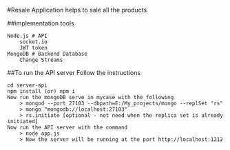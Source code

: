 #Resale Application helps to sale all the products

##implementation tools
```
Node.js # API
    socket.io
    JWT token
MongoDB # Backend Database
    Change Streams
```

##To run the API server Follow the instructions

```
cd server-api
npm install (or) npm i
Now run the mongoDB serve in mycase with the following
    > mongod --port 27103 --dbpath=E:/My_projects/mongo --replSet "rs"
    > mongo "mongodb://localhost:27103"
    > rs.initiate [optional - not need when the replica set is already initiated]
Now run the API server with the command
    > node app.js
    > Now the server will be running at the port http://localhost:1212
```
